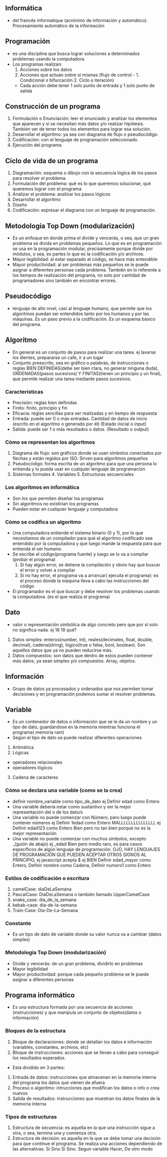## Informática
- del francés informatique (acrónimo de información y automático). Procesamiento automático de la información

## Programación
- es una disciplina que busca lograr soluciones a determinados problemas usando la computadora
- Los programas realizan:
  1. Acciones sobre los datos
  2. Acciones que actuan sobre sí mismas (flujo de control - 1. Condicional o bifurcación  2. Ciclo o iteración)
  - Cada acción debe tener 1 solo punto de entrada y 1 solo punto de salida

## Construcción de un programa
1. Formulación o Enunciación: leer el enunciado y analizar los elementos que aparecen y si se necesitan más datos y/o realizar hipótesis. También ver de tener todos los elementos para lograr esa solución.
2. Desarrollar el algoritmo: ya sea con diagrama de flujo o pseudocódigo.
3. Codificación: con el lenguaje de programación seleccionado.
4. Ejecución del programa.

## Ciclo de vida de un programa
1. Diagramación: esquema o dibujo con la secuencia lógica de los pasos para resolver el problema.
  1. Formulación del problema:  qué es lo que queremos solucionar, qué queremos lograr con el programa
  2. Analizar el problema: analizar los pasos lógicos 
  3. Desarrollar el algoritmo
  4. Diseño
2. Codificación: expresar el diagrama con un lenguaje de programación.

## Metodología Top Down (modularización)
- Es un enfoque en donde prima el divide y vencerás, o sea, que un gran problema se divida en problemas pequeños. Lo que es en programación se usa en la programación modular, precisamente porque divide por módulos, o sea, es partes lo que es la codificación y/o archivos.
- Mayor legibilidad: al estar separado el código, se hace más entendible
- Mayor productividad: al ser problemas más pequeños se le puede asignar a diferentes personas cada problema. También en lo referente a los tiempos de realización del programa, no solo por cantidad de programadores sino también  en encontrar errores.

## Pseudocódigo
- lenguaje de alto nivel, casi al lenguaje humano, que permite que los algoritmos puedan ser entendidos tanto por los humanos y por las máquinas. Es un paso previo a la codificación. Es un esquema básico del programa.

## Algoritmo
- En general es un conjunto de pasos para realizar una tarea. ej  lavarse los dientes, prepararse un cafe, ir a un lugar
- Conjunto preescrito, sea en gráfico o palabras, de instrucciones o reglas BIEN DEFINIDAS(debe ser bien clara, no generar ninguna duda), ORDENADAS(pasos sucesivos) Y FINITAS(tienen un principio y un final), que permite realizar una tarea mediante pasos sucesivos.
### Características
- Precisión: reglas bien definidas
- Finito: finito, principio y fin
- Eficacia: reglas sencillas para ser realizadas y en tiempo de respuesta
- Entrada: puede ser 0 o más entradas. Cantidad de datos de inicio (escrito en el algoritmo o generado por él) (Estado inicial o input)
- Salida: puede ser 1 o más resultados o datos. (Resultado o output)

### Cómo se representan los algoritmos
1. Diagrama de flujo: son gráficos donde se usan símbolos conectados por flechas y están regidos por ISO. Sirven para algoritmos pequeños
2. Pseudocódigo: forma escrita de un algoritmo para que una persona lo entienda y lo pueda usar en cualquier lenguaje de programación
3. Sistemas formales 4. Variables  5. Estructuras secuenciales

### Los algoritmos en informática
- Son los que permiten diseñar los programas
- Sin algoritmos no existirían los programas
- Pueden estar en cualquier lenguaje y computadora

### Cómo se codifica un algoritmo
- Una computadora entiende el sistema binario (0 y 1), por lo que necesitamos de un compilador para qué el algoritmo codificado sea entendido por la computadora y que luego mande la respuesta para que entienda el ser humano.
- Se escribe el código(programa fuente) y luego se lo va a compilar (probar el programa)
  1. Si hay algún error, se detiene la compilación y obvio hay que buscar el error y volver a compilar
  2. Si no hay error, el programa va a arrancar( ejecuta el programa): es el proceso donde la máquina lleva a cabo las instrucciones del código
- El programador es el que buscar y debe resolver los problemas usando la computadora. (es el que realiza el programa)


## Dato
- valor o representación simbólica de algo concreto pero que por sí solo no significa nada. ej 18  18 qué?
1. Datos simples: enteros(number, int), reales(decimales, float, double, decimal), cadena(string), lógico(true o false, bool, boolean). Son aquellos datos que ya no pueden reducirse más.
2. Datos compuestos: son datos que dentro de estos pueden contener más datos, ya sean simples y/o compuestos. Array, objetos.

## Información
- Grupo de datos ya procesados y ordenados que nos permiten tomar decisiones y en programación podemos sumar el resolver problemas.

## Variable
- Es un contenedor de datos o información que se le da un nombre y un tipo de dato, guardandose en la memoria mientras funciona el programa( memoria ram)
- Según el tipo de dato se puede realizar diferentes operaciones
1. Aritmética
2. Lógicas
  - operadores relacionales
  - operadores lógicos
3. Cadena de caracteres

### Cómo se declara una variable (como se la crea)
- definir nombre_variable como tipo_de_dato  ej  Definir edad como Entero
- Una variable debería estar como sustantivo y ser la mejor representación del o de los dato/s
- Una variable no puede comenzar con Número, pero luego puede contener números  ej Definir 1edad como Entero  MALLLLLLLLLLLLLLL  ej Definir edad123 como Entero  Bien pero no tan bien porque no es la mejor representación
- Una variable no puede comenzar con muchos símbolos, excepto _(guión de abajo) ej _edad Bien pero medio raro, es para casos específicos de algún lenguaje de programación. OJO, HAY LENGUAJES DE PROGRAMACIÓN QUE PUEDEN ACEPTAR OTROS SIGNOS AL PRINCIPIO, ej javascript acepta $
ej BIEN  Definir edad_mayor como Entero,   Definir nombre como Cadena,  Definir numero1 como Entero

### Estilos de codificación o escritura
1. camelCase: diaDeLaSemana
2. PascalCase: DiaDeLaSemana  o también llamado UpperCamelCase
3. snake_case: dia_de_la_semana
4. kebab-case: dia-de-la-semana
5. Train-Case: Dia-De-La-Semana

### Constante
- Es un tipo de dato de variable donde su valor nunca va a cambiar (datos simples)

### Metodología Top Down (modularización)
- Divide y vencerás: de un gran problema, dividirlo en problemas
- Mayor legibilidad
- Mayor productividad: porque cada pequeño problema se le puede asignar a diferentes personas

## Programa informático
- Es una estructura formada por una secuencia de acciones (instrucciones) y que manipula un conjunto de objetos(datos o información)

### Bloques de la estructura
1. Bloque de declaraciones: donde se detallan los datos e información (variables, constantes, archivos, etc)
2. Bloque de instrucciones: acciones que se llevan a cabo para conseguir los resultados esperados.
- Esta dividido en 3 partes:
1. Entrada de datos: instrucciones que almacenan en la memoria interna del programa los datos que vienen de afuera
2. Proceso o algoritmo: intrucciones que modifican los datos o info o crea nuevos
3. Salida de resultados: instrucciones que muestran los datos finales de la memoria interna

### Tipos de estructuras
1. Estructura de secuencia: es aquella en la que una instrucción sigue a otra, o sea, termina una y comienza otra.
2. Estructura de decisión: es aquella en la que se debe tomar una decisión para que continue el programa. Se realiza una acciones dependiendo de las alternativas. Si Sino Si Sino. Segun variable Hacer, De otro modo

